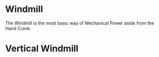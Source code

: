 # Windmill
 The Windmill is the most basic way of Mechanical Power aside from the Hand Crank.
 





# Vertical Windmill
